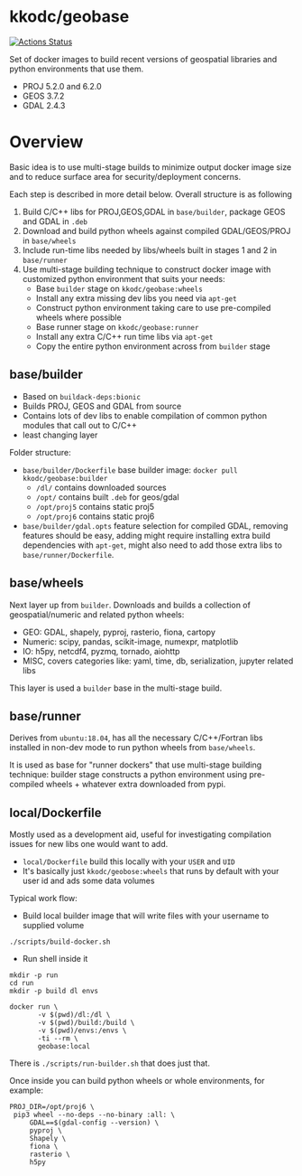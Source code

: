 kkodc/geobase
=============

[![Actions Status](https://github.com/Kirill888/geobase/workflows/Docker%20Image%20CI/badge.svg)](https://github.com/Kirill888/geobase/actions)


Set of docker images to build recent versions of geospatial libraries and python environments that use them.

- PROJ 5.2.0 and 6.2.0
- GEOS 3.7.2
- GDAL 2.4.3

Overview
========

Basic idea is to use multi-stage builds to minimize output docker image size and to reduce surface area for security/deployment concerns.

Each step is described in more detail below. Overall structure is as following

1. Build C/C++ libs for PROJ,GEOS,GDAL in `base/builder`, package GEOS and GDAL in `.deb`
2. Download and build python wheels against compiled GDAL/GEOS/PROJ in `base/wheels`
3. Include run-time libs needed by libs/wheels built in stages 1 and 2 in `base/runner`
4. Use multi-stage building technique to construct docker image with customized python environment that suits your needs:
   - Base `builder` stage on `kkodc/geobase:wheels`
   - Install any extra missing dev libs you need via `apt-get`
   - Construct python environment taking care to use pre-compiled wheels where possible
   - Base runner stage on `kkodc/geobase:runner`
   - Install any extra C/C++ run time libs via `apt-get`
   - Copy the entire python environment across from `builder` stage


## base/builder

- Based on `buildack-deps:bionic`
- Builds PROJ, GEOS and GDAL from source
- Contains lots of dev libs to enable compilation of common python modules that call out to C/C++
- least changing layer


Folder structure:

- `base/builder/Dockerfile` base builder image: `docker pull kkodc/geobase:builder`
  - `/dl/` contains downloaded sources
  - `/opt/` contains built `.deb` for geos/gdal
  - `/opt/proj5` contains static proj5
  - `/opt/proj6` contains static proj6
- `base/builder/gdal.opts` feature selection for compiled GDAL, removing features should be easy, adding might require installing extra build dependencies with `apt-get`, might also need to add those extra libs to `base/runner/Dockerfile`.


## base/wheels

Next layer up from `builder`. Downloads and builds a collection of geospatial/numeric and related python wheels:

- GEO: GDAL, shapely, pyproj, rasterio, fiona, cartopy
- Numeric: scipy, pandas, scikit-image, numexpr, matplotlib
- IO: h5py, netcdf4, pyzmq, tornado, aiohttp
- MISC, covers categories like: yaml, time, db, serialization, jupyter related libs

This layer is used a `builder` base in the multi-stage build.


## base/runner

Derives from `ubuntu:18.04`, has all the necessary C/C++/Fortran libs installed in non-dev mode to run python wheels from `base/wheels`.

It is used as base for "runner dockers" that use multi-stage building technique: builder stage constructs a python environment using pre-compiled wheels + whatever extra downloaded from pypi.


## local/Dockerfile

Mostly used as a development aid, useful for investigating compilation issues for new libs one would want to add.

- `local/Dockerfile` build this locally with your `USER` and `UID`
- It's basically just `kkodc/geobose:wheels` that runs by default with your user id and ads some data volumes

Typical work flow:

- Build local builder image that will write files with your username to supplied volume

```
./scripts/build-docker.sh
```

- Run shell inside it

```
mkdir -p run
cd run
mkdir -p build dl envs

docker run \
       -v $(pwd)/dl:/dl \
       -v $(pwd)/build:/build \
       -v $(pwd)/envs:/envs \
       -ti --rm \
       geobase:local
```

There is `./scripts/run-builder.sh` that does just that.

Once inside you can build python wheels or whole environments, for example:

```
PROJ_DIR=/opt/proj6 \
 pip3 wheel --no-deps --no-binary :all: \
     GDAL==$(gdal-config --version) \
     pyproj \
     Shapely \
     fiona \
     rasterio \
     h5py
```

